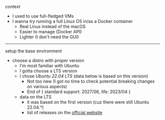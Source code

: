 
context

- I used to use full-fledged VMs
- I wanna try running a full Linux OS in/as a Docker container
  - Real Linux instead of the macOS
  - Easier to manage (Docker API)
  - Lighter (I don't need the GUI)

-----

setup the base environment

- choose a distro with proper version
  - I'm most familiar with Ubuntu
  - I gotta choose a LTS version
  - I chose *Ubuntu 22.04 LTS* (data below is based on this version)
    - Not too new (I got no time to check potential breaking changes on various aspects)
    - End of { standard support: 2027/06, life: 2023/04 }
  - data on the LTS
    - it was based on the first version (cuz there were still Ubuntu 22.04.*\**)
    - list of releases on the [official website](https://wiki.ubuntu.com/Releases)
